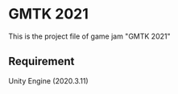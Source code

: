 # GMTK 2021
This is the project file of game jam "GMTK 2021"

## Requirement
Unity Engine (2020.3.11)
